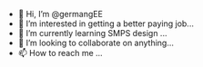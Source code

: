 - 👋 Hi, I’m @germangEE
- 👀 I’m interested in getting a better paying job...
- 🌱 I’m currently learning SMPS design  ...
- 💞️ I’m looking to collaborate on anything...
- 📫 How to reach me ...

<!---
germangEE/germangEE is a ✨ special ✨ repository because its `README.md` (this file) appears on your GitHub profile.
You can click the Preview link to take a look at your changes.
--->
